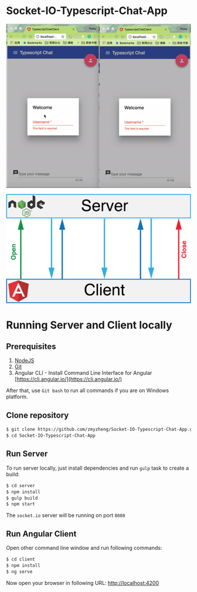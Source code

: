 # Socket-IO-Typescript-Chat-App

![](chat.gif)

![](WebsocketCommunication.png)

# Running Server and Client locally
## Prerequisites

1. [NodeJS](https://nodejs.org)
2. [Git](https://git-scm.com)
3. Angular CLI - Install Command Line Interface for Angular [https://cli.angular.io/](https://cli.angular.io/)

After that, use `Git bash` to run all commands if you are on Windows platform.

## Clone repository

```bash
$ git clone https://github.com/zmyzheng/Socket-IO-Typescript-Chat-App.git
$ cd Socket-IO-Typescript-Chat-App
```

## Run Server

To run server locally, just install dependencies and run `gulp` task to create a build:

```bash
$ cd server
$ npm install
$ gulp build
$ npm start
```

The `socket.io` server will be running on port `8080`

## Run Angular Client

Open other command line window and run following commands:

```bash
$ cd client
$ npm install
$ ng serve
```

Now open your browser in following URL: [http://localhost:4200](http://localhost:4200/)